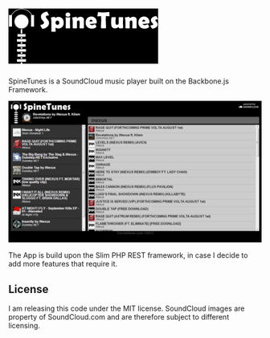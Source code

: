 ![SpineTunes](/images/logo.png)
==========

SpineTunes is a SoundCloud music player built on the Backbone.js Framework.

![SpineTunes Screenshot](/screenshot.png)

The App is build upon the Slim PHP REST framework, in case I decide to add more features that require it.

## License ##
I am releasing this code under the MIT license. SoundCloud images are property of SoundCloud.com and are therefore subject to different licensing.